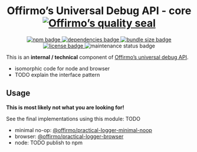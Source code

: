 
<h1 align="center">
	Offirmo’s Universal Debug API - core<br>
	<a href="https://www.offirmo.net/offirmo-monorepo/0-doc/modules-directory/index.html">
		<img src="https://www.offirmo.net/offirmo-monorepo/0-doc/quality-seal/offirmos_quality_seal.svg" alt="Offirmo’s quality seal">
	</a>
</h1>

<p align="center">
	<a alt="npm package page"
	  href="https://www.npmjs.com/package/@offirmo/universal-debug-api-core">
		<img alt="npm badge"
		  src="https://img.shields.io/npm/v/@offirmo/universal-debug-api-core.svg">
	</a>
	<a alt="dependencies analysis"
	  href="https://david-dm.org/offirmo/offirmo-monorepo?path=3-advanced%2Funiversal-debug-api-core">
		<img alt="dependencies badge"
		  src="https://img.shields.io/david/offirmo/offirmo-monorepo.svg?path=3-advanced%2Funiversal-debug-api-core">
	</a>
	<a alt="bundle size evaluation"
	  href="https://bundlephobia.com/result?p=@offirmo/universal-debug-api-core">
		<img alt="bundle size badge"
		  src="https://img.shields.io/bundlephobia/minzip/@offirmo/universal-debug-api-core.svg">
	</a>
	<a alt="license"
	  href="https://unlicense.org/">
		<img alt="license badge"
		  src="https://img.shields.io/badge/license-public_domain-brightgreen.svg">
	</a>
	<img alt="maintenance status badge"
	  src="https://img.shields.io/maintenance/yes/2020.svg">
</p>

This is an **internal / technical** component of [Offirmo’s universal debug API](https://universal-debug-api-js.netlify.app/).
* isomorphic code for node and browser
* TODO explain the interface pattern


## Usage

**This is most likely not what you are looking for!**

See the final implementations using this module:
TODO
* minimal no-op: [@offirmo/practical-logger-minimal-noop](https://www.npmjs.com/package/@offirmo/practical-logger-minimal-noop)
* browser: [@offirmo/practical-logger-browser](https://www.npmjs.com/package/@offirmo/practical-logger-browser)
* node: TODO publish to npm
